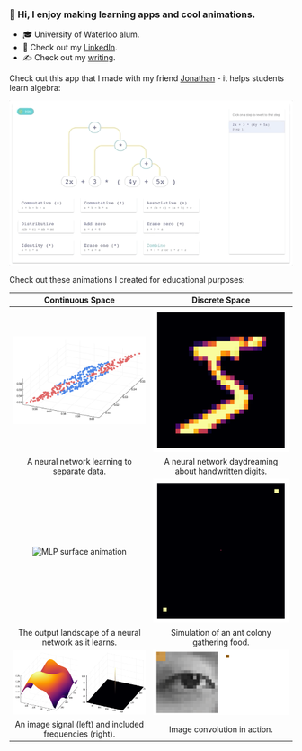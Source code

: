 ### 👋 Hi, I enjoy making learning apps and cool animations.

- 🎓 University of Waterloo alum.
- 👔 Check out my [LinkedIn](https://www.linkedin.com/in/tyronjung/).
- ✍️ Check out my [writing](https://medium.com/@tyronjung).

Check out this app that I made with my friend [Jonathan](https://github.com/jonmarkprice) - it helps students learn algebra:

![Lemma animation](images/lemma_anim.gif)

Check out these animations I created for educational purposes:

| Continuous Space | Discrete Space |
| :-: | :-: |
| ![Nonlinear animation](images/nonlin_anim.gif) | <img src="images/daydream_anim.gif" width="256" height="256"> |
| A neural network learning to separate data. | A neural network daydreaming about handwritten digits. |
| ![MLP surface animation](images/mlp_surface_anim.gif) | <img src="images/ant_colony_anim.gif" width="256" height="256"> |
| The output landscape of a neural network as it learns. | Simulation of an ant colony gathering food. |
| <img src="images/ifft_surface_anim.gif"> | <img src="images/conv_anim.gif"> |
| An image signal (left) and included frequencies (right). | Image convolution in action. |
